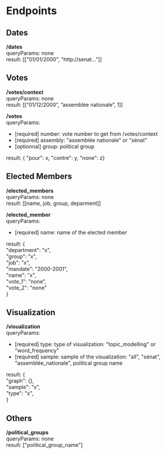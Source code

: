 # Endpoints

## Dates

**/dates**\
queryParams: none\
result: [["01/01/2000", "http://senat..."]]

## Votes

**/votes/context**\
queryParams: none\
result: [[“01/12/2000”, ”assemblée nationale”, 1]]

**/votes**\
queryParams:
- [required] number: vote number to get from /votes/context
- [required] assembly: "assemblée nationale" or "sénat"
- [optionnal] group: political group

result: { "pour": x, "contre": y, "none": z}

## Elected Members

**/elected_members**\
queryParams: none\
result: [[name, job, group, deparment]]

**/elected_member**\
queryParams:
- [required] name: name of the elected member

result: {\
    "department": "x",\
    "group": "x",\
    "job": "x",\
    "mandate": "2000-2001",\
    "name": "x",\
    "vote_1": "none",\
    "vote_2": "none"\
}

## Visualization

**/visualization**\
queryParams:
- [required] type: type of visualization: "topic_modelling" or "word_frequency"
- [required] sample: sample of the visualization: "all", "sénat", "assemblée_nationale", political group name

result: {\
    "graph": {},\
    "sample": "x",\
    "type": "x",\
}

## Others

**/political_groups**\
queryParams: none\
result: ["political_group_name"]